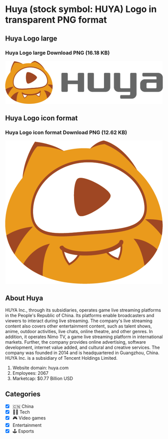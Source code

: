 # Huya (stock symbol: HUYA) Logo in transparent PNG format

## Huya Logo large

### Huya Logo large Download PNG (16.18 KB)

![Huya Logo large Download PNG (16.18 KB)](/img/orig/HUYA_BIG-0a51a0cc.png)

## Huya Logo icon format

### Huya Logo icon format Download PNG (12.62 KB)

![Huya Logo icon format Download PNG (12.62 KB)](/img/orig/HUYA-00bfec29.png)

## About Huya

HUYA Inc., through its subsidiaries, operates game live streaming platforms in the People's Republic of China. Its platforms enable broadcasters and viewers to interact during live streaming. The company's live streaming content also covers other entertainment content, such as talent shows, anime, outdoor activities, live chats, online theatre, and other genres. In addition, it operates Nimo TV, a game live streaming platform in international markets. Further, the company provides online advertising, software development, internet value added, and cultural and creative services. The company was founded in 2014 and is headquartered in Guangzhou, China. HUYA Inc. is a subsidiary of Tencent Holdings Limited.

1. Website domain: huya.com
2. Employees: 2067
3. Marketcap: $0.77 Billion USD


## Categories
- [x] 🇨🇳 China
- [x] 👩‍💻 Tech
- [x] 🎮 Video games
- [x] Entertainment
- [x] 🕹️ Esports
